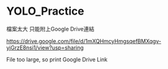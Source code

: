 # YOLO_Practice
檔案太大 只能附上Google Drive連結

https://drive.google.com/file/d/1mXQHmcyHmgsqefBMXqgv-yjGrzE8nsi1/view?usp=sharing

File too large, so print Google Drive Link
